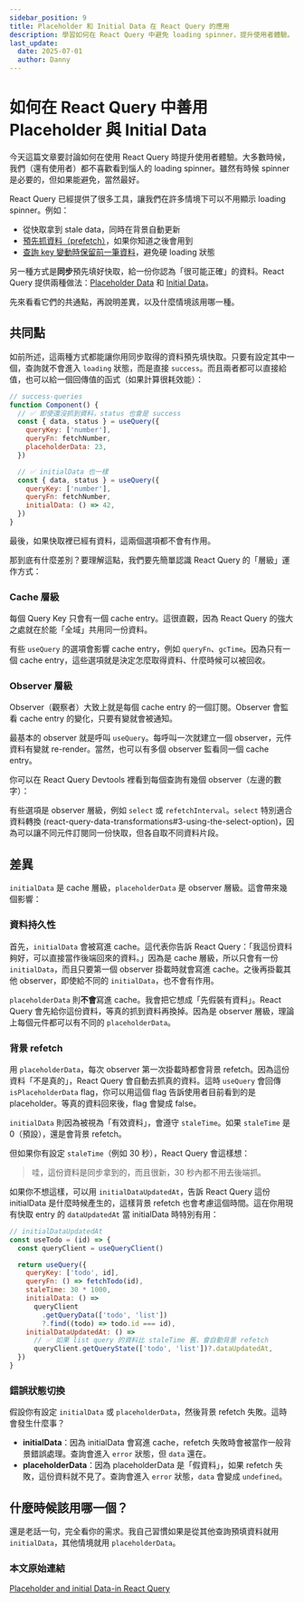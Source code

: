 ```yaml
---
sidebar_position: 9
title: Placeholder 和 Initial Data 在 React Query 的應用
description: 學習如何在 React Query 中避免 loading spinner，提升使用者體驗。
last_update:
  date: 2025-07-01
  author: Danny
---
```


# 如何在 React Query 中善用 Placeholder 與 Initial Data

今天這篇文章要討論如何在使用 React Query 時提升使用者體驗。大多數時候，我們（還有使用者）都不喜歡看到惱人的 loading spinner。雖然有時候 spinner 是必要的，但如果能避免，當然最好。

React Query 已經提供了很多工具，讓我們在許多情境下可以不用顯示 loading spinner。例如：
- 從快取拿到 stale data，同時在背景自動更新
- [預先抓資料（prefetch）](https://tanstack.com/query/latest/docs/react/guides/prefetching)，如果你知道之後會用到
- [查詢 key 變動時保留前一筆資料](https://tanstack.com/query/latest/docs/react/guides/paginated-queries#better-paginated-queries-with-placeholderdata)，避免硬 loading 狀態

另一種方式是**同步**預先填好快取，給一份你認為「很可能正確」的資料。React Query 提供兩種做法：[Placeholder Data](https://tanstack.com/query/latest/docs/react/guides/placeholder-query-data) 和 [Initial Data](https://tanstack.com/query/latest/docs/react/guides/initial-query-data)。

先來看看它們的共通點，再說明差異，以及什麼情境該用哪一種。

## 共同點

如前所述，這兩種方式都能讓你用同步取得的資料預先填快取。只要有設定其中一個，查詢就不會進入 `loading` 狀態，而是直接 `success`。而且兩者都可以直接給值，也可以給一個回傳值的函式（如果計算很耗效能）：

```jsx
// success-queries
function Component() {
  // ✅ 即使還沒抓到資料，status 也會是 success
  const { data, status } = useQuery({
    queryKey: ['number'],
    queryFn: fetchNumber,
    placeholderData: 23,
  })

  // ✅ initialData 也一樣
  const { data, status } = useQuery({
    queryKey: ['number'],
    queryFn: fetchNumber,
    initialData: () => 42,
  })
}
```

最後，如果快取裡已經有資料，這兩個選項都不會有作用。

那到底有什麼差別？要理解這點，我們要先簡單認識 React Query 的「層級」運作方式：

### Cache 層級

每個 Query Key 只會有一個 cache entry。這很直觀，因為 React Query 的強大之處就在於能「全域」共用同一份資料。

有些 `useQuery` 的選項會影響 cache entry，例如 `queryFn`、`gcTime`。因為只有一個 cache entry，這些選項就是決定怎麼取得資料、什麼時候可以被回收。

### Observer 層級

Observer（觀察者）大致上就是每個 cache entry 的一個訂閱。Observer 會監看 cache entry 的變化，只要有變就會被通知。

最基本的 observer 就是呼叫 `useQuery`。每呼叫一次就建立一個 observer，元件資料有變就 re-render。當然，也可以有多個 observer 監看同一個 cache entry。

你可以在 React Query Devtools 裡看到每個查詢有幾個 observer（左邊的數字）：


有些選項是 observer 層級，例如 `select` 或 `refetchInterval`。`select` 特別適合資料轉換 (react-query-data-transformations#3-using-the-select-option)，因為可以讓不同元件訂閱同一份快取，但各自取不同資料片段。

## 差異

`initialData` 是 cache 層級，`placeholderData` 是 observer 層級。這會帶來幾個影響：

### 資料持久性

首先，`initialData` 會被寫進 cache。這代表你告訴 React Query：「我這份資料夠好，可以直接當作後端回來的資料。」因為是 cache 層級，所以只會有一份 `initialData`，而且只要第一個 observer 掛載時就會寫進 cache。之後再掛載其他 observer，即使給不同的 `initialData`，也不會有作用。

`placeholderData` 則**不會**寫進 cache。我會把它想成「先假裝有資料」。React Query 會先給你這份資料，等真的抓到資料再換掉。因為是 observer 層級，理論上每個元件都可以有不同的 `placeholderData`。

### 背景 refetch

用 `placeholderData`，每次 observer 第一次掛載時都會背景 refetch。因為這份資料「不是真的」，React Query 會自動去抓真的資料。這時 `useQuery` 會回傳 `isPlaceholderData` flag，你可以用這個 flag 告訴使用者目前看到的是 placeholder。等真的資料回來後，flag 會變成 false。

`initialData` 則因為被視為「有效資料」，會遵守 `staleTime`。如果 `staleTime` 是 0（預設），還是會背景 refetch。

但如果你有設定 `staleTime`（例如 30 秒），React Query 會這樣想：

> 哇，這份資料是同步拿到的，而且很新，30 秒內都不用去後端抓。

如果你不想這樣，可以用 `initialDataUpdatedAt`，告訴 React Query 這份 initialData 是什麼時候產生的，這樣背景 refetch 也會考慮這個時間。這在你用現有快取 entry 的 `dataUpdatedAt` 當 initialData 時特別有用：

```jsx
// initialDataUpdatedAt
const useTodo = (id) => {
  const queryClient = useQueryClient()

  return useQuery({
    queryKey: ['todo', id],
    queryFn: () => fetchTodo(id),
    staleTime: 30 * 1000,
    initialData: () =>
      queryClient
        .getQueryData(['todo', 'list'])
        ?.find((todo) => todo.id === id),
    initialDataUpdatedAt: () =>
      // ✅ 如果 list query 的資料比 staleTime 舊，會自動背景 refetch
      queryClient.getQueryState(['todo', 'list'])?.dataUpdatedAt,
  })
}
```

### 錯誤狀態切換

假設你有設定 `initialData` 或 `placeholderData`，然後背景 refetch 失敗。這時會發生什麼事？

- **initialData**：因為 initialData 會寫進 cache，refetch 失敗時會被當作一般背景錯誤處理。查詢會進入 `error` 狀態，但 `data` 還在。
- **placeholderData**：因為 placeholderData 是「假資料」，如果 refetch 失敗，這份資料就不見了。查詢會進入 `error` 狀態，`data` 會變成 `undefined`。

## 什麼時候該用哪一個？

還是老話一句，完全看你的需求。我自己習慣如果是從其他查詢預填資料就用 `initialData`，其他情境就用 `placeholderData`。

### 本文原始連結

[Placeholder and initial Data-in React Query](https://tkdodo.eu/blog/placeholder-and-initial-data-in-react-query)


